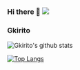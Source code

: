 ### Hi there 👋 ![](https://komarev.com/ghpvc/?username=Gkirito&style=flat-square&color=brightgreen)

<!--
**Gkirito/Gkirito** is a ✨ _special_ ✨ repository because its `README.md` (this file) appears on your GitHub profile.

Here are some ideas to get you started:

- 🔭 I’m currently working on ...
- 🌱 I’m currently learning ...
- 👯 I’m looking to collaborate on ...
- 🤔 I’m looking for help with ...
- 💬 Ask me about ...
- 📫 How to reach me: ...
- 😄 Pronouns: ...
- ⚡ Fun fact: ...
-->

### Gkirito
![Gkirito's github stats](https://github-readme-stats.vercel.app/api?username=Gkirito&count_private=true&show_icons=true)

[![Top Langs](https://github-readme-stats.vercel.app/api/top-langs/?username=Gkirito&layout=compact)](https://github.com/anuraghazra/github-readme-stats)
